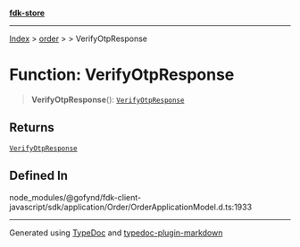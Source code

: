 [**fdk-store**](../../../README.md)
***

[Index](../../../API.md) > [order](../../README.md) > [<internal>](../README.md) > VerifyOtpResponse

# Function: VerifyOtpResponse

> **VerifyOtpResponse**(): [`VerifyOtpResponse`](../type-aliases/type-alias.VerifyOtpResponse.md)

## Returns

[`VerifyOtpResponse`](../type-aliases/type-alias.VerifyOtpResponse.md)

## Defined In

node\_modules/@gofynd/fdk-client-javascript/sdk/application/Order/OrderApplicationModel.d.ts:1933

***
Generated using [TypeDoc](https://typedoc.org/) and [typedoc-plugin-markdown](https://www.npmjs.com/package/typedoc-plugin-markdown)
